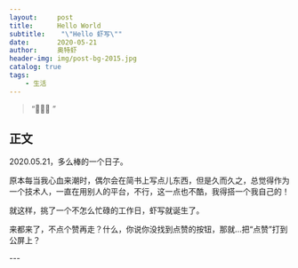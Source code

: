 ```yaml
---
layout:     post
title:      Hello World
subtitle:    "\"Hello 虾写\""
date:       2020-05-21
author:     奥特虾
header-img: img/post-bg-2015.jpg
catalog: true
tags:
    - 生活
---
```


> “🙉🙉🙉 ”



## 正文

2020.05.21，多么棒的一个日子。

原本每当我心血来潮时，偶尔会在简书上写点儿东西，但是久而久之，总觉得作为一个技术人，一直在用别人的平台，不行，这一点也不酷，我得搭一个我自己的！

就这样，挑了一个不怎么忙碌的工作日，虾写就诞生了。

来都来了，不点个赞再走？什么，你说你没找到点赞的按钮，那就...把“点赞”打到公屏上？

<p id = "build"></p>
---




